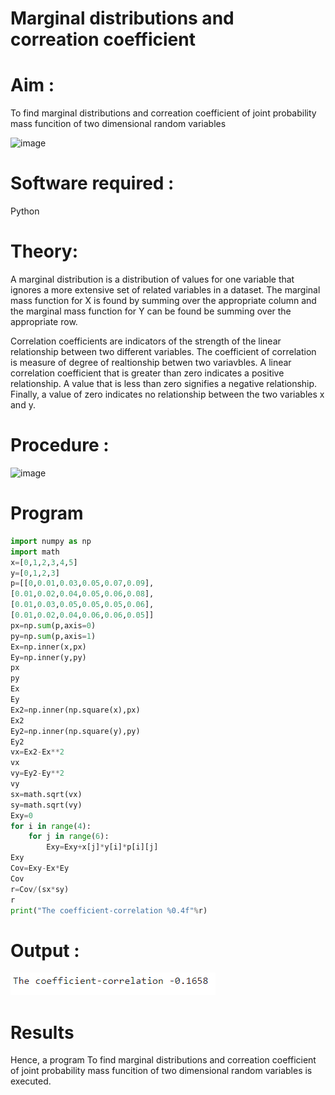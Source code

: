 # Marginal distributions and correation coefficient  

# Aim : 

To find marginal distributions and correation coefficient of joint probability mass funcition of two dimensional random variables

![image](https://user-images.githubusercontent.com/104613195/168222062-bb7dec1f-f115-4669-8b4c-58283af8ccf3.png)

# Software required :  

Python

# Theory:

A marginal distribution is a distribution of values for one variable that ignores a more extensive set of related variables in a dataset.
The marginal mass function for X is found by summing over the appropriate column and the marginal mass function
for Y can be found be summing over the appropriate row.

Correlation coefficients are indicators of the strength of the linear relationship between two different variables. The coefficient of correlation is measure of degree of realtionship betwen two variavbles. A linear correlation coefficient that is greater than zero indicates a positive relationship. A value that is less than zero signifies a negative relationship. Finally, a value of zero indicates no relationship between the two variables x and y.  



# Procedure :
![image](https://user-images.githubusercontent.com/104613195/168220332-09383cb4-a7ac-4526-b547-fc522ca53227.png)



# Program

```python
import numpy as np 
import math
x=[0,1,2,3,4,5]
y=[0,1,2,3]
p=[[0,0.01,0.03,0.05,0.07,0.09],
[0.01,0.02,0.04,0.05,0.06,0.08],
[0.01,0.03,0.05,0.05,0.05,0.06],
[0.01,0.02,0.04,0.06,0.06,0.05]]
px=np.sum(p,axis=0)
py=np.sum(p,axis=1)
Ex=np.inner(x,px)
Ey=np.inner(y,py)
px
py
Ex
Ey
Ex2=np.inner(np.square(x),px)
Ex2
Ey2=np.inner(np.square(y),py)
Ey2
vx=Ex2-Ex**2
vx
vy=Ey2-Ey**2
vy
sx=math.sqrt(vx)
sy=math.sqrt(vy)
Exy=0
for i in range(4):
    for j in range(6):
        Exy=Exy+x[j]*y[i]*p[i][j]
Exy
Cov=Exy-Ex*Ey
Cov
r=Cov/(sx*sy)
r
print("The coefficient-correlation %0.4f"%r)
```


# Output : 
![image](https://github.com/veerapallijanith/FindingMarginalDistributions/blob/main/mm.png)
# Results 

Hence, a program To find marginal distributions and correation coefficient of joint probability mass funcition of two dimensional random variables is executed.
